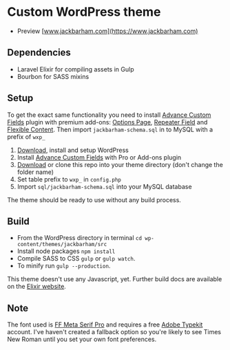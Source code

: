 # Custom WordPress theme 
- Preview [www.jackbarham.com](https://www.jackbarham.com)

## Dependencies
- Laravel Elixir for compiling assets in Gulp
- Bourbon for SASS mixins

## Setup
To get the exact same functionality you need to install [Advance Custom Fields](https://www.advancedcustomfields.com) plugin with premium add-ons: [Options Page](), [Repeater Field]() and [Flexible Content](). Then import `jackbarham-schema.sql` in to MySQL with a prefix of `wxp_`

1. [Download](https://wordpress.org/latest.zip), install and setup WordPress
2. Install [Advance Custom Fields](https://www.advancedcustomfields.com) with Pro or Add-ons plugin
3. [Download](https://github.com/jackbarham/jackbarham.com/archive/master.zip) or clone this repo into your theme directory (don't change the folder name)
4. Set table prefix to `wxp_` in `config.php`
5. Import `sql/jackbarham-schema.sql` into your MySQL database

The theme should be ready to use without any build process. 

## Build
- From the WordPress directory in terminal `cd wp-content/themes/jackbarham/src` 
- Install node packages `npm install` 
- Compile SASS to CSS `gulp` or `gulp watch`. 
- To minify run `gulp --production`. 

This theme doesn't use any Javascript, yet. Further build docs are available on the [Elixir website](https://laravel.com/docs/master/elixir).

## Note
The font used is [FF Meta Serif Pro](https://typekit.com/fonts/ff-meta-serif-web-pro) and requires a free [Adobe Typekit](https://typekit.com/plans) account. I've haven't created a fallback option so you're likely to see Times New Roman until you set your own font preferences.
